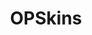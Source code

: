 ---
title: OPSkins
description: Buy Operation Points with Bitcoin.
homepage: https://opskins.com/
twitter:
---